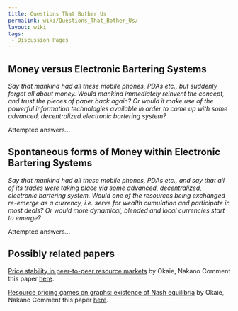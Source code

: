 ```yaml
---
title: Questions That Bother Us
permalink: wiki/Questions_That_Bother_Us/
layout: wiki
tags:
 - Discussion Pages
---
```


Money versus Electronic Bartering Systems
-----------------------------------------

*Say that mankind had all these mobile phones, PDAs etc., but suddenly
forgot all about money. Would mankind immediately reinvent the concept,
and trust the pieces of paper back again? Or would it make use of the
powerful information technologies available in order to come up with
some advanced, decentralized electronic bartering system?*

Attempted answers...

Spontaneous forms of Money within Electronic Bartering Systems
--------------------------------------------------------------

*Say that mankind had all these mobile phones, PDAs etc., and say that
all of its trades were taking place via some advanced, decentralized,
electronic bartering system. Would one of the resources being exchanged
re-emerge as a currency, i.e. serve for wealth cumulation and
participate in most deals? Or would more dynamical, blended and local
currencies start to emerge?*

Attempted answers...

Possibly related papers
-----------------------

[ Price stability in peer-to-peer resource
markets](http://ieeexplore.ieee.org/xpls/abs_all.jsp?arnumber=5662594 "wikilink")
by Okaie, Nakano Comment this paper
[here](/wiki/OkaieNakanoStability "wikilink").

[ Resource pricing games on graphs: existence of Nash
equilibria](http://www.springerlink.com/content/213187v363028302/ "wikilink")
by Okaie, Nakano Comment this paper [here](/wiki/OkaieNakanoNash "wikilink").
